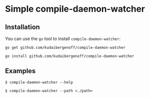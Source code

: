 # Simple compile-daemon-watcher

## Installation

You can use the `go` tool to install `compile-daemon-watcher`:

	go get github.com/kudaibergenoff/compile-daemon-watcher
    
    go install github.com/kudaibergenoff/compile-daemon-watcher


## Examples


    $ compile-daemon-watcher --help

    $ compile-daemon-watcher --path <./path>